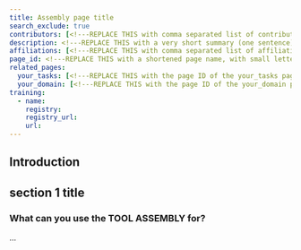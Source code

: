 ```yaml
---
title: Assembly page title
search_exclude: true
contributors: [<!---REPLACE THIS with comma separated list of contributors--->] 
description: <!---REPLACE THIS with a very short summary (one sentence) this should include if there are limitiations for the audience--->
affiliations: [<!---REPLACE THIS with comma separated list of affiliations. Countries use the ISO 3166-1-alpha-2 notation, other affiliations must be present in the affiliations.yaml in the _data directory in order to work--->]
page_id: <!---REPLACE THIS with a shortened page name, with small letters and spaces, or an acronym in capital and small letters--->
related_pages: 
  your_tasks: [<!---REPLACE THIS with the page ID of the your_tasks pages that you want to list here as related pages--->]
  your_domain: [<!---REPLACE THIS with the page ID of the your_domain pages that you want to list here as related pages--->]
training:
  - name:
    registry:
    registry_url:
    url:
---
```


<!--- Tool Assembly pages should detail a particular data management tool assembly which covers one more life cycle stages from an infrastructural or domain perspective. For an example for an infrastructural example, please see: https://github.com/elixir-europe/rdmkit/blob/master/pages/tool_assembly/nels_assembly.md 
In the event that you describe a domain specific tool assembly and no adequate Domain page exists, consider first contributing to create one or raising a GitHub issue.  --->

## Introduction 

<!--- In this section you should provide a brief overview of the tool assembly, mentioning and putting into context the challenges that are particularly solved by the tool assembly and define potential users  --->


## section 1 title
 
### What can you use the TOOL ASSEMBLY for?
<!--- Sections within Tool Assembly pages (aside from "Introduction" at the start and "Relevant tools and resources " at the end) should be used to describe the potential usage of the tool and the tool assembly --->


<!--- ## Section 2 Title --->
<!--- Add more sections as needed. --->
...

